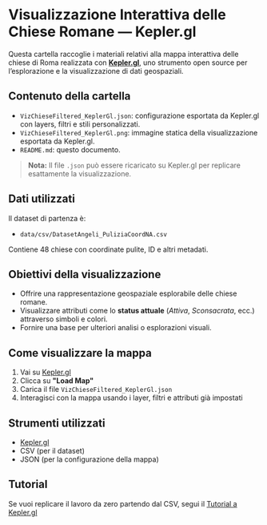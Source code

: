 # Visualizzazione Interattiva delle Chiese Romane — Kepler.gl

Questa cartella raccoglie i materiali relativi alla mappa interattiva delle chiese di Roma realizzata con **[Kepler.gl](https://kepler.gl/)**, uno strumento open source per l’esplorazione e la visualizzazione di dati geospaziali.

## Contenuto della cartella

- `VizChieseFiltered_KeplerGl.json`: configurazione esportata da Kepler.gl con layers, filtri e stili personalizzati.
- `VizChieseFiltered_KeplerGl.png`: immagine statica della visualizzazione esportata da Kepler.gl.
- `README.md`: questo documento.

> **Nota:** Il file `.json` può essere ricaricato su Kepler.gl per replicare esattamente la visualizzazione.

## Dati utilizzati

Il dataset di partenza è:
- `data/csv/DatasetAngeli_PuliziaCoordNA.csv`

Contiene 48 chiese con coordinate pulite, ID e altri metadati.

## Obiettivi della visualizzazione

- Offrire una rappresentazione geospaziale esplorabile delle chiese romane.
- Visualizzare attributi come lo **status attuale** (_Attiva_, _Sconsacrata_, ecc.) attraverso simboli e colori.
- Fornire una base per ulteriori analisi o esplorazioni visuali.

## Come visualizzare la mappa

1. Vai su [Kepler.gl](https://kepler.gl/)
2. Clicca su **"Load Map"**
3. Carica il file `VizChieseFiltered_KeplerGl.json`
4. Interagisci con la mappa usando i layer, filtri e attributi già impostati

## Strumenti utilizzati

- [Kepler.gl](https://kepler.gl/)
- CSV (per il dataset)
- JSON (per la configurazione della mappa)

## Tutorial 

Se vuoi replicare il lavoro da zero partendo dal CSV, segui il [Tutorial a Kepler.gl](../tutorials/kepler_tutorial.md)



